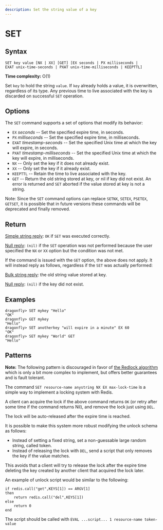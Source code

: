 ```yaml
---
description: Set the string value of a key
---
```


# SET

## Syntax

    SET key value [NX | XX] [GET] [EX seconds | PX milliseconds | EXAT unix-time-seconds | PXAT unix-time-milliseconds | KEEPTTL]

**Time complexity:** O(1)

Set `key` to hold the string `value`.
If `key` already holds a value, it is overwritten, regardless of its type.
Any previous time to live associated with the key is discarded on successful `SET` operation.

## Options

The `SET` command supports a set of options that modify its behavior:

* `EX` *seconds* -- Set the specified expire time, in seconds.
* `PX` *milliseconds* -- Set the specified expire time, in milliseconds.
* `EXAT` *timestamp-seconds* -- Set the specified Unix time at which the key will expire, in seconds.
* `PXAT` *timestamp-milliseconds* -- Set the specified Unix time at which the key will expire, in milliseconds.
* `NX` -- Only set the key if it does not already exist.
* `XX` -- Only set the key if it already exist.
* `KEEPTTL` -- Retain the time to live associated with the key.
* `GET` -- Return the old string stored at key, or nil if key did not exist. An error is returned and `SET` aborted if the value stored at key is not a string.

Note: Since the `SET` command options can replace `SETNX`, `SETEX`, `PSETEX`, `GETSET`, it is possible that in future versions these commands will be deprecated and finally removed.

## Return

[Simple string reply](https://redis.io/docs/reference/protocol-spec#resp-simple-strings): `OK` if `SET` was executed correctly.

[Null reply](https://redis.io/docs/reference/protocol-spec#resp-bulk-strings): `(nil)` if the `SET` operation was not performed because the user specified the `NX` or `XX` option but the condition was not met.

If the command is issued with the `GET` option, the above does not apply. It will instead reply as follows, regardless if the `SET` was actually performed:

[Bulk string reply](https://redis.io/docs/reference/protocol-spec#resp-bulk-strings): the old string value stored at key.

[Null reply](https://redis.io/docs/reference/protocol-spec#resp-bulk-strings): `(nil)` if the key did not exist.

## Examples

```shell
dragonfly> SET mykey "Hello"
"OK"
dragonfly> GET mykey
"Hello"
dragonfly> SET anotherkey "will expire in a minute" EX 60
"OK"
dragonfly> SET mykey "World" GET
"Hello"
```

## Patterns

**Note:** The following pattern is discouraged in favor of [the Redlock algorithm](https://redis.io/topics/distlock) which is only a bit more complex to implement, but offers better guarantees and is fault tolerant.

The command `SET resource-name anystring NX EX max-lock-time` is a simple way to implement a locking system with Redis.

A client can acquire the lock if the above command returns `OK` (or retry after some time if the command returns Nil), and remove the lock just using `DEL`.

The lock will be auto-released after the expire time is reached.

It is possible to make this system more robust modifying the unlock schema as follows:

* Instead of setting a fixed string, set a non-guessable large random string, called token.
* Instead of releasing the lock with `DEL`, send a script that only removes the key if the value matches.

This avoids that a client will try to release the lock after the expire time deleting the key created by another client that acquired the lock later.

An example of unlock script would be similar to the following:

    if redis.call("get",KEYS[1]) == ARGV[1]
    then
        return redis.call("del",KEYS[1])
    else
        return 0
    end

The script should be called with `EVAL ...script... 1 resource-name token-value`
